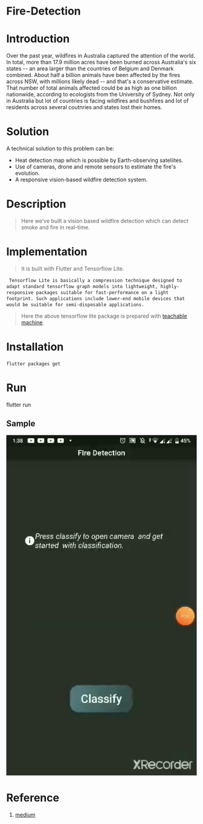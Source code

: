 # Fire-Detection

# Introduction

Over the past year, wildfires in Australia captured the attention of the world. In total, more than 17.9 million acres have been burned across Australia's six states -- an area larger than the countries of Belgium and Denmark combined. About half a billion animals have been affected by the fires across NSW, with millions likely dead -- and that's a conservative estimate. That number of total animals affected could be as high as one billion nationwide, according to ecologists from the University of Sydney. Not only in Australia but lot of countries is facing wildfires and bushfires and lot of residents across several coutnries and states lost their homes.

# Solution

A technical solution to this problem can be:
- Heat detection map which is possible by Earth-observing sateliites.
- Use of cameras, drone and remote sensors to estimate the fire's evolution.
- A responsive vision-based wildfire detection system.

# Description

> Here we've built a vision based wildfire detection  which can detect smoke and fire in real-time.

# Implementation

> It is built with Flutter and Tensorflow Lite.

     Tensorflow Lite is basically a compression technique designed to adapt standard tensorflow graph models into lightweight, highly-responsive packages suitable for fast-performance on a light footprint. Such applications include lower-end mobile devices that would be suitable for semi-disposable applications.

> Here the above tensorflow lite package is prepared with [teachable machine](https://teachablemachine.withgoogle.com/train/image).

# Installation 
``` 
flutter packages get
```
# Run
flutter run

## Sample
<p align="center">
  <img src="sample/samples.gif" width="1000" title="Sample 1">
</p>

# Reference
1. [medium](https://medium.com/innovation-incubator/real-time-image-classification-on-android-using-flutter-tflite-2674f03caf0f)
